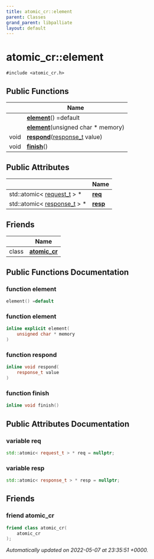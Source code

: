 ```yaml
---
title: atomic_cr::element
parent: Classes
grand_parent: libpalliate
layout: default
---
```


# atomic_cr::element






`#include <atomic_cr.h>`

## Public Functions

|                | Name           |
| -------------- | -------------- |
| | **[element](/libpalliate/generated/Classes/classatomic__cr_1_1element#function-element)**() =default |
| | **[element](/libpalliate/generated/Classes/classatomic__cr_1_1element#function-element)**(unsigned char * memory) |
| void | **[respond](/libpalliate/generated/Classes/classatomic__cr_1_1element#function-respond)**([response_t](/libpalliate/generated/Classes/classatomic__cr#using-response-t) value) |
| void | **[finish](/libpalliate/generated/Classes/classatomic__cr_1_1element#function-finish)**() |

## Public Attributes

|                | Name           |
| -------------- | -------------- |
| std::atomic< [request_t](/libpalliate/generated/Classes/classatomic__cr#using-request-t) > * | **[req](/libpalliate/generated/Classes/classatomic__cr_1_1element#variable-req)**  |
| std::atomic< [response_t](/libpalliate/generated/Classes/classatomic__cr#using-response-t) > * | **[resp](/libpalliate/generated/Classes/classatomic__cr_1_1element#variable-resp)**  |

## Friends

|                | Name           |
| -------------- | -------------- |
| class | **[atomic_cr](/libpalliate/generated/Classes/classatomic__cr_1_1element#friend-atomic-cr)**  |

## Public Functions Documentation

### function element

```cpp
element() =default
```


### function element

```cpp
inline explicit element(
    unsigned char * memory
)
```


### function respond

```cpp
inline void respond(
    response_t value
)
```


### function finish

```cpp
inline void finish()
```


## Public Attributes Documentation

### variable req

```cpp
std::atomic< request_t > * req = nullptr;
```


### variable resp

```cpp
std::atomic< response_t > * resp = nullptr;
```


## Friends

### friend atomic_cr

```cpp
friend class atomic_cr(
    atomic_cr 
);
```



_Automatically updated on 2022-05-07 at 23:35:51 +0000._